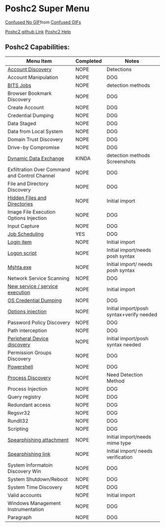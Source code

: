 # Poshc2 Super Menu 

<div class="tenor-gif-embed" data-postid="13134027" data-share-method="host" data-aspect-ratio="1.3617" data-width="100%"><a href="https://tenor.com/view/confused-no-nope-gif-13134027">Confused No GIF</a>from <a href="https://tenor.com/search/confused-gifs">Confused GIFs</a></div> <script type="text/javascript" async src="https://tenor.com/embed.js"></script>

[Poshc2 github Link](https://github.com/nettitude/PoshC2)
[Poshc2 Help](poshC2_help_v8.md)

## Poshc2 Capabilities:

| Menu Item                                                                       | Completed | Notes                                    |
|---------------------------------------------------------------------------------|-----------|------------------------------------------|
| [Account Discovery](instructions/Account_Discovery.md)                          | NOPE      | Detections                               |
| Account Manipulation                                                            | NOPE      | DOG                                      |
| [BITS Jobs](instructions/BITS_Jobs.md)                                          | NOPE      | detection methods                        |
| Browser Bookmark Discovery                                                      | NOPE      | DOG                                      |
| Create Account                                                                  | NOPE      | DOG                                      |
| Credential Dumping                                                              | NOPE      | DOG                                      |
| Data Staged                                                                     | NOPE      | DOG                                      |
| Data from Local System                                                          | NOPE      | DOG                                      |
| Domain Trust Discovery                                                          | NOPE      | DOG                                      |
| Drive-by Compromise                                                             | NOPE      | DOG                                      |
| [Dynamic Data Exchange](instructions/Dynamic_Data_Exchange.md)                  | KINDA     | detection methods Screenshots            |
| Exfiltration Over Command and Control Channel                                   | NOPE      | DOG                                      |
| File and Directory Discovery                                                    | NOPE      | DOG                                      |
| [Hidden Files and Directories](instructions/Hidden_files_and_directories.md)    | NOPE      | Initial import                           |
| Image File Execution Options Injection                                          | NOPE      | DOG                                      |
| Input Capture                                                                   | NOPE      | DOG                                      |
| [Job Scheduling](instructions/Job_Scheduling.md)                                | YES       | DOG                                      |
| [Login item](instructions/Login_item.md)                                        | NOPE      | Initial import                           |
| [Logon script](instructions/Logon_Scripts.md)                                   | NOPE      | Initial import/needs posh syntax         |
| [Mshta.exe](instructions/MSHTA.MD)                                              | NOPE      | Initial import/ needs posh syntax        |
| Network Service Scanning                                                        | NOPE      | DOG                                      |
| [New service / service execution](instructions/New_Service_Server_Execution.md) | NOPE      | Initial import                           |
| [OS Credential Dumping](instructions/OS_Credential_Dumping.md)                  | NOPE      | DOG                                      |
| [Options injection](instructions/Options_injection.md)                          | NOPE      | Initial import/posh syntax+verify needed |
| Password Policy Discovery                                                       | NOPE      | DOG                                      |
| Path interception                                                               | NOPE      | DOG                                      |
| [Peripheral Device discovery](instructions/Peripheral_Device_Discovery.md)      | NOPE      | Initial import/posh syntax needed        |
| Permission Groups Discovery                                                     | NOPE      | DOG                                      |
| [Powershell](instructions/PowerShell.md)                                        | NOPE      | DOG                                      |
| [Process Discovery](instructions/Process_Discovery.md)                          | NOPE      | Need Detection Method                    |
| Process Injection                                                               | NOPE      | DOG                                      |
| Query registry                                                                  | NOPE      | DOG                                      |
| Redundant access                                                                | NOPE      | DOG                                      |
| Regsvr32                                                                        | NOPE      | DOG                                      |
| Rundll32                                                                        | NOPE      | DOG                                      |
| Scripting                                                                       | NOPE      | DOG                                      |
| [Spearphishing attachment](instructions/Spearfishing_attachment.md)             | NOPE      | Initial import/needs mime type           |
| [Spearphishing link](instructions/Spearfishing_Link.md)                         | NOPE      | Initial import/ needs verification       |
| System Informatoin Discovery Win                                                | NOPE      | DOG                                      |
| System Shutdown/Reboot                                                          | NOPE      | DOG                                      |
| System Time Discovery                                                           | NOPE      | DOG                                      |
| Valid accounts                                                                  | NOPE      | Initial import                                      |
| Windows Management Instrumentation                                              | NOPE      | DOG                                      |
| Paragraph                                                                       | NOPE      | DOG                                      |
